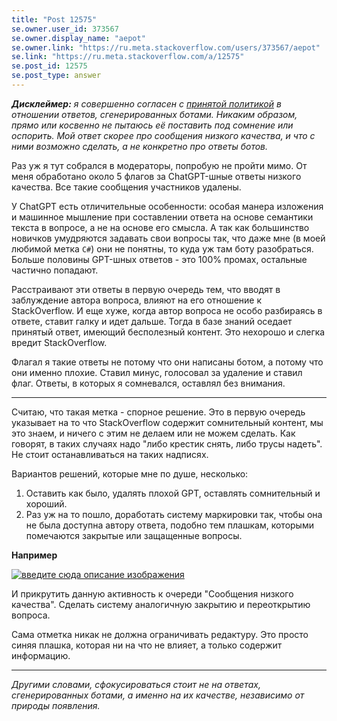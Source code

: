```yaml
---
title: "Post 12575"
se.owner.user_id: 373567
se.owner.display_name: "aepot"
se.owner.link: "https://ru.meta.stackoverflow.com/users/373567/aepot"
se.link: "https://ru.meta.stackoverflow.com/a/12575"
se.post_id: 12575
se.post_type: answer
---
```

<p><em><strong>Дисклеймер:</strong> я совершенно согласен с <a href="https://ru.stackoverflow.com/help/gpt-policy">принятой политикой</a> в отношении ответов, сгенерированных ботами. Никаким образом, прямо или косвенно не пытаюсь её поставить под сомнение или оспорить. Мой ответ скорее про сообщения низкого качества, и что с ними возможно сделать, а не конкретно про ответы ботов.</em></p>
<p>Раз уж я тут собрался в модераторы, попробую не пройти мимо. От меня обработано около 5 флагов за ChatGPT-шные ответы низкого качества. Все такие сообщения участников удалены.</p>
<p>У ChatGPT есть отличительные особенности: особая манера изложения и машинное мышление при составлении ответа на основе семантики текста в вопросе, а не на основе его смысла. А так как большинство новичков умудряются задавать свои вопросы так, что даже мне (в моей любимой метка <code>С#</code>) они не понятны, то куда уж там боту разобраться. Больше половины GPT-шных ответов - это 100% промах, остальные частично попадают.</p>
<p>Расстраивают эти ответы в первую очередь тем, что вводят в заблуждение автора вопроса, влияют на его отношение к StackOverflow. И еще хуже, когда автор вопроса не особо разбираясь в ответе, ставит галку и идет дальше. Тогда в базе знаний оседает принятый ответ, имеющий бесполезный контент. Это нехорошо и слегка вредит StackOverflow.</p>
<p>Флагал я такие ответы не потому что они написаны ботом, а потому что они именно плохие. Ставил минус, голосовал за удаление и ставил флаг. Ответы, в которых я сомневался, оставлял без внимания.</p>
<hr />
<p>Считаю, что такая метка - спорное решение. Это в первую очередь указывает на то что StackOverflow содержит сомнительный контент, мы это знаем, и ничего с этим не делаем или не можем сделать. Как говорят, в таких случаях надо &quot;либо крестик снять, либо трусы надеть&quot;. Не стоит останавливаться на таких надписях.</p>
<p>Вариантов решений, которые мне по душе, несколько:</p>
<ol>
<li>Оставить как было, удалять плохой GPT, оставлять сомнительный и хороший.</li>
<li>Раз уж на то пошло, доработать систему маркировки так, чтобы она не была доступна автору ответа, подобно тем плашкам, которыми помечаются закрытые или защащенные вопросы.</li>
</ol>
<p><strong>Например</strong></p>
<p><a href="https://i.stack.imgur.com/IQia7.png" rel="nofollow noreferrer"><img src="https://i.stack.imgur.com/IQia7.png" alt="введите сюда описание изображения" /></a></p>
<p>И прикрутить данную активность к очереди &quot;Сообщения низкого качества&quot;. Сделать систему аналогичную закрытию и переоткрытию вопроса.</p>
<p>Сама отметка никак не должна ограничивать редактуру. Это просто синяя плашка, которая ни на что не влияет, а только содержит информацию.</p>
<hr />
<p><em>Другими словами, сфокусироваться стоит не на ответах, сгенерированных ботами, а именно на их качестве, независимо от природы появления.</em></p>
